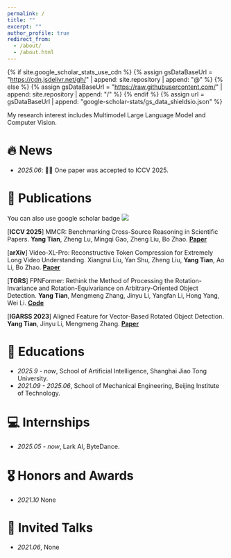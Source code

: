 ```yaml
---
permalink: /
title: ""
excerpt: ""
author_profile: true
redirect_from: 
  - /about/
  - /about.html
---
```


{% if site.google_scholar_stats_use_cdn %}
{% assign gsDataBaseUrl = "https://cdn.jsdelivr.net/gh/" | append: site.repository | append: "@" %}
{% else %}
{% assign gsDataBaseUrl = "https://raw.githubusercontent.com/" | append: site.repository | append: "/" %}
{% endif %}
{% assign url = gsDataBaseUrl | append: "google-scholar-stats/gs_data_shieldsio.json" %}

<span class='anchor' id='about-me'></span>


My research interest includes Multimodel Large Language Model and Computer Vision.


# 🔥 News
- *2025.06*: 🎉🎉 One paper was accepted to ICCV 2025.

# 📝 Publications 
You can also use google scholar badge <a href='https://scholar.google.com/citations?user=DwterwUAAAAJ'><img src="https://img.shields.io/endpoint?url={{ url | url_encode }}&logo=Google%20Scholar&labelColor=f6f6f6&color=9cf&style=flat&label=citations"></a>

[**ICCV 2025**] MMCR: Benchmarking Cross-Source Reasoning in Scientific Papers. **Yang Tian**, Zheng Lu, Mingqi Gao, Zheng Liu, Bo Zhao. [**Paper**](https://arxiv.org/abs/2503.16856)

[**arXiv**] Video-XL-Pro: Reconstructive Token Compression for Extremely Long Video Understanding. Xiangrui Liu, Yan Shu, Zheng Liu, **Yang Tian**, Ao Li, Bo Zhao. [**Paper**](https://arxiv.org/pdf/2503.18478)

[**TGRS**] FPNFormer: Rethink the Method of Processing the Rotation-Invariance and Rotation-Equivariance on Arbitrary-Oriented Object Detection. **Yang Tian**, Mengmeng Zhang, Jinyu Li, Yangfan Li, Hong Yang, Wei Li. [**Code**](https://github.com/yangtian6781/FPNFormer)

[**IGARSS 2023**] Aligned Feature for Vector-Based Rotated Object Detection. **Yang Tian**, Jinyu Li, Mengmeng Zhang. [**Paper**](https://ieeexplore.ieee.org/document/10283200)

# 📖 Educations
- *2025.9 - now*, School of Artificial Intelligence, Shanghai Jiao Tong University.
- *2021.09 - 2025.06*, School of Mechanical Engineering, Beijing Institute of Technology.

# 💻 Internships
- *2025.05 - now*, Lark AI, ByteDance.

# 🎖 Honors and Awards
- *2021.10* None

# 💬 Invited Talks
- *2021.06*, None
